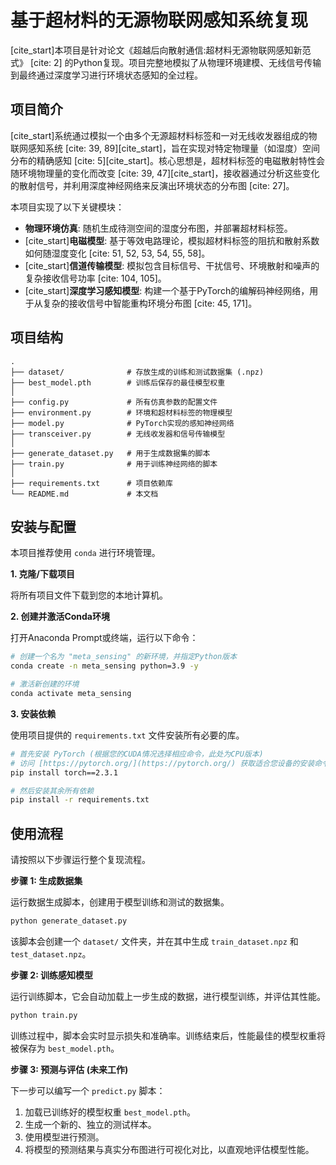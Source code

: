 # 基于超材料的无源物联网感知系统复现

[cite_start]本项目是针对论文《超越后向散射通信:超材料无源物联网感知新范式》 [cite: 2] 的Python复现。项目完整地模拟了从物理环境建模、无线信号传输到最终通过深度学习进行环境状态感知的全过程。

## 项目简介

[cite_start]系统通过模拟一个由多个无源超材料标签和一对无线收发器组成的物联网感知系统 [cite: 39, 89][cite_start]，旨在实现对特定物理量（如湿度）空间分布的精确感知 [cite: 5][cite_start]。核心思想是，超材料标签的电磁散射特性会随环境物理量的变化而改变 [cite: 39, 47][cite_start]，接收器通过分析这些变化的散射信号，并利用深度神经网络来反演出环境状态的分布图 [cite: 27]。

本项目实现了以下关键模块：
* **物理环境仿真**: 随机生成待测空间的湿度分布图，并部署超材料标签。
* [cite_start]**电磁模型**: 基于等效电路理论，模拟超材料标签的阻抗和散射系数如何随湿度变化 [cite: 51, 52, 53, 54, 55, 58]。
* [cite_start]**信道传输模型**: 模拟包含目标信号、干扰信号、环境散射和噪声的复杂接收信号功率 [cite: 104, 105]。
* [cite_start]**深度学习感知模型**: 构建一个基于PyTorch的编解码神经网络，用于从复杂的接收信号中智能重构环境分布图 [cite: 45, 171]。

## 项目结构

```
.
├── dataset/              # 存放生成的训练和测试数据集 (.npz)
├── best_model.pth        # 训练后保存的最佳模型权重
│
├── config.py             # 所有仿真参数的配置文件
├── environment.py        # 环境和超材料标签的物理模型
├── model.py              # PyTorch实现的感知神经网络
├── transceiver.py        # 无线收发器和信号传输模型
│
├── generate_dataset.py   # 用于生成数据集的脚本
├── train.py              # 用于训练神经网络的脚本
│
├── requirements.txt      # 项目依赖库
└── README.md             # 本文档
```

## 安装与配置

本项目推荐使用 `conda` 进行环境管理。

**1. 克隆/下载项目**

将所有项目文件下载到您的本地计算机。

**2. 创建并激活Conda环境**

打开Anaconda Prompt或终端，运行以下命令：

```bash
# 创建一个名为 "meta_sensing" 的新环境，并指定Python版本
conda create -n meta_sensing python=3.9 -y

# 激活新创建的环境
conda activate meta_sensing
```

**3. 安装依赖**

使用项目提供的 `requirements.txt` 文件安装所有必要的库。

```bash
# 首先安装 PyTorch (根据您的CUDA情况选择相应命令，此处为CPU版本)
# 访问 [https://pytorch.org/](https://pytorch.org/) 获取适合您设备的安装命令
pip install torch==2.3.1

# 然后安装其余所有依赖
pip install -r requirements.txt
```

## 使用流程

请按照以下步骤运行整个复现流程。

**步骤 1: 生成数据集**

运行数据生成脚本，创建用于模型训练和测试的数据集。

```bash
python generate_dataset.py
```
该脚本会创建一个 `dataset/` 文件夹，并在其中生成 `train_dataset.npz` 和 `test_dataset.npz`。

**步骤 2: 训练感知模型**

运行训练脚本，它会自动加载上一步生成的数据，进行模型训练，并评估其性能。

```bash
python train.py
```
训练过程中，脚本会实时显示损失和准确率。训练结束后，性能最佳的模型权重将被保存为 `best_model.pth`。

**步骤 3: 预测与评估 (未来工作)**

下一步可以编写一个 `predict.py` 脚本：
1.  加载已训练好的模型权重 `best_model.pth`。
2.  生成一个新的、独立的测试样本。
3.  使用模型进行预测。
4.  将模型的预测结果与真实分布图进行可视化对比，以直观地评估模型性能。